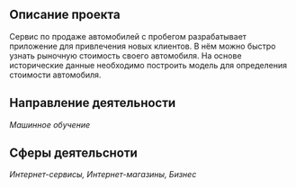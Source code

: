 ## Описание проекта

Сервис по продаже автомобилей с пробегом  разрабатывает приложение для привлечения новых клиентов. В нём можно быстро узнать рыночную стоимость своего автомобиля. На основе исторические данные необходимо построить модель для определения стоимости автомобиля.

## Направление деятельности

*Машинное обучение*

## Сферы деятельсноти

*Интернет-сервисы, Интернет-магазины, Бизнес*


